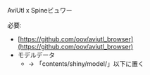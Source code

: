 AviUtl x Spineビュワー

必要:
- [https://github.com/oov/aviutl_browser](https://github.com/oov/aviutl_browser)
- モデルデータ
  - → 「contents/shiny/model/」以下に置く
